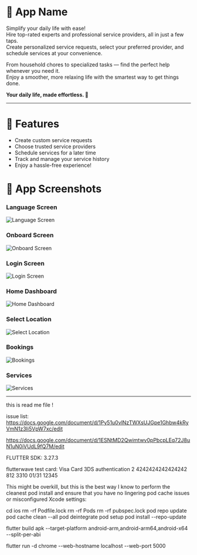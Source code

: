 # 🚀 App Name

Simplify your daily life with ease!  
Hire top-rated experts and professional service providers, all in just a few taps.  
Create personalized service requests, select your preferred provider, and schedule services at your convenience.

From household chores to specialized tasks — find the perfect help whenever you need it.  
Enjoy a smoother, more relaxing life with the smartest way to get things done.

**Your daily life, made effortless. 🚀**

---

# 📱 Features

- Create custom service requests
- Choose trusted service providers
- Schedule services for a later time
- Track and manage your service history
- Enjoy a hassle-free experience!

# 📸 App Screenshots
### Language Screen
![Language Screen](assets/screenshots/language.jpeg)

### Onboard Screen
![Onboard Screen](assets/screenshots/onboard_1.jpeg)

### Login Screen
![Login Screen](assets/screenshots/login.jpeg)

### Home Dashboard
![Home Dashboard](assets/screenshots/home.jpeg)

### Select Location
![Select Location](assets/screenshots/select_location.jpeg)

### Bookings 
![Bookings](assets/screenshots/bookings.jpeg)

### Services 
![Services](assets/screenshots/services.jpeg)

---















this is read me file !

issue list:
https://docs.google.com/document/d/1Py51u0vlNzTWXsUJGpe1Ghbw4kRyVmN1z3Ii5VpW7xc/edit

https://docs.google.com/document/d/1ESNtMD2Qwimtwv0pPbcpLEq72J8uN1uN0iVUdL9fQ7M/edit

FLUTTER SDK: 3.27.3

flutterwave test card:
Visa Card 3DS authentication 2	4242424242424242	812	3310	01/31	12345


This might be overkill, but this is the best way I know to perform the cleanest pod install and ensure that you have no lingering pod cache issues or misconfigured Xcode settings:

cd ios
rm -rf Podfile.lock
rm -rf Pods
rm -rf pubspec.lock
pod repo update
pod cache clean --all
pod deintegrate
pod setup
pod install --repo-update




flutter build apk --target-platform android-arm,android-arm64,android-x64 --split-per-abi

flutter run -d chrome --web-hostname localhost --web-port 5000